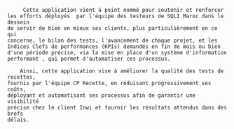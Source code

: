          Cette application vient à point nommé pour soutenir et renforcer 
    les efforts déployés  par l'équipe des testeurs de SQLI Maroc dans le dessein 
    de servir de bien en mieux ses clients, plus particulièrement en ce qui  
    concerne, le bilan des tests, l'avancement de chaque projet, et les
    Indices Clefs de performances (KPIs) demandés en fin de mois ou bien 
    d'une période précise, via la mise en place d'un système d'information 
    performant , qui permet d'automatiser ces processus.

        Ainsi, cette application vise à améliorer la qualité des tests de recettes,
    fournis par l'équipe CP Recette, en réduisant progressivement ses coûts, 
    déployant et automatisant ses processus afin de garantir une visibilité 
    précise chez le client Inwi et fournir les résultats attendus dans des brefs 
    délais.
